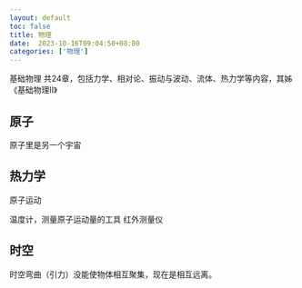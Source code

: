 ```yaml
---
layout: default
toc: false
title: 物理
date:  2023-10-16T09:04:50+08:00
categories: ['物理']
---
```


基础物理
共24章，包括力学、相对论、振动与波动、流体、热力学等内容，其姊《基础物理Ⅱ》

## 原子

原子里是另一个宇宙

## 热力学

原子运动

温度计，测量原子运动量的工具
红外测量仪


## 时空

时空弯曲（引力）没能使物体相互聚集，现在是相互远离。

